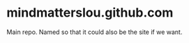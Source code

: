 mindmatterslou.github.com
=========================

Main repo. Named so that it could also be the site if we want.